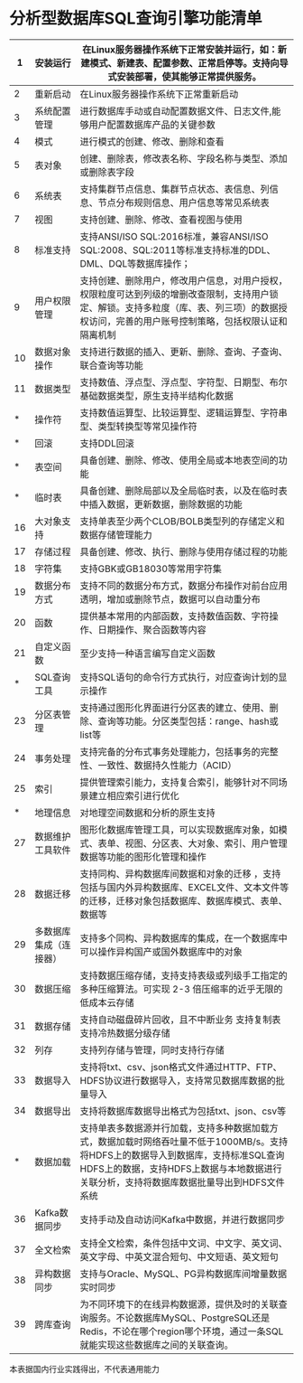 # 分析型数据库SQL查询引擎功能清单

| 1    | 安装运行               | 在Linux服务器操作系统下正常安装并运行，如：新建模式、新建表、配置参数、正常启停等。支持向导式安装部署，使其能够正常提供服务。 |
| ---- | ---------------------- | ------------------------------------------------------------ |
| 2    | 重新启动               | 在Linux服务器操作系统下正常重新启动                          |
| 3    | 系统配置管理           | 进行数据库手动或自动配置数据文件、日志文件,能够用户配置数据库产品的关键参数 |
| 4    | 模式                   | 进行模式的创建、修改、删除和查看                             |
| 5    | 表对象                 | 创建、删除表，修改表名称、字段名称与类型、添加或删除表字段   |
| 6    | 系统表                 | 支持集群节点信息、集群节点状态、表信息、列信息、节点分布规则信息、用户信息等常见系统表 |
| 7    | 视图                   | 支持创建、删除、修改、查看视图与使用                         |
| 8    | 标准支持               | 支持ANSI/ISO SQL:2016标准，兼容ANSI/ISO  SQL:2008、SQL:2011等标准支持标准的DDL、DML、DQL等数据库操作； |
| 9    | 用户权限管理           | 支持创建、删除用户，修改用户信息，对用户授权，权限粒度可达到列级的增删改查限制，支持用户锁定、解锁。支持多粒度（库、表、列三项）的数据授权访问，完善的用户账号控制策略，包括权限认证和隔离机制 |
| 10   | 数据对象操作           | 支持进行数据的插入、更新、删除、查询、子查询、联合查询等功能 |
| 11   | 数据类型               | 支持数值、浮点型、浮点型、字符型、日期型、布尔基础数据类型，原生支持半结构化数据 |
| *    | 操作符                 | 支持数值运算型、比较运算型、逻辑运算型、字符串型、类型转换型等常见操作符 |
| *    | 回滚                   | 支持DDL回滚                                                  |
| *    | 表空间                 | 具备创建、删除、修改、使用全局或本地表空间的功能             |
| *    | 临时表                 | 具备创建、删除局部以及全局临时表，以及在临时表中插入数据，更新数据，删除数据的功能 |
| 16   | 大对象支持             | 支持单表至少两个CLOB/BOLB类型列的存储定义和数据存储管理能力  |
| 17   | 存储过程               | 具备创建、修改、执行、删除与使用存储过程的功能               |
| 18   | 字符集                 | 支持GBK或GB18030等常用字符集                                 |
| 19   | 数据分布方式           | 支持不同的数据分布方式，数据分布操作对前台应用透明，增加或删除节点，数据可以自动重分布 |
| 20   | 函数                   | 提供基本常用的内部函数，支持数值函数、字符操作、日期操作、聚合函数等内容 |
| 21   | 自定义函数             | 至少支持一种语言编写自定义函数                               |
| *    | SQL查询工具            | 支持SQL语句的命令行方式执行，对应查询计划的显示操作          |
| 23   | 分区表管理             | 支持通过图形化界面进行分区表的建立、使用、删除、查询等功能。分区类型包括：range、hash或list等 |
| 24   | 事务处理               | 支持完备的分布式事务处理能力，包括事务的完整性、一致性、数据持久性能力（ACID） |
| 25   | 索引                   | 提供管理索引能力，支持复合索引，能够针对不同场景建立相应索引进行优化 |
| *    | 地理信息               | 对地理空间数据和分析的原生支持                               |
| 27   | 数据维护工具软件       | 图形化数据库管理工具，可以实现数据库对象，如模式、表单、视图、分区表、大对象、索引、用户管理数据等功能的图形化管理和操作 |
| 28   | 数据迁移               | 支持同构、异构数据库间数据和对象的迁移   ，支持包括与国内外异构数据库、EXCEL文件、文本文件等的迁移，迁移对象包括数据库、数据库模式、表单、数据等 |
| 29   | 多数据库集成（连接器） | 支持多个同构、异构数据库的集成，在一个数据库中可以操作异构国产或国外数据库中的对象 |
| 30   | 数据压缩               | 支持数据压缩存储，支持支持表级或列级手工指定的多种压缩算法。可实现 2-3 倍压缩率的近乎无限的低成本云存储 |
| 31   | 数据存储               | 支持自动磁盘碎片回收，且不中断业务     支持复制表     支持冷热数据分级存储 |
| 32   | 列存                   | 支持列存储与管理，同时支持行存储                             |
| 33   | 数据导入               | 支持将txt、csv、json格式文件通过HTTP、FTP、HDFS协议进行数据导入，支持常见数据库数据的批量导入 |
| 34   | 数据导出               | 支持将数据库数据导出格式为包括txt、json、csv等               |
| *    | 数据加载               | 支持单表多数据源并行加载，支持多种数据加载方式，数据加载时网络吞吐量不低于1000MB/s。支持将HDFS上的数据导入到数据库，支持标准SQL查询HDFS上的数据，支持HDFS上数据与本地数据进行关联分析，支持将数据库数据批量导出到HDFS文件系统 |
| 36   | Kafka数据同步          | 支持手动及自动访问Kafka中数据，并进行数据同步                |
| 37   | 全文检索               | 支持全文检索，条件包括中文词、中文字、英文词、英文字母、中英文混合短句、中文短语、英文短句 |
| 38   | 异构数据同步           | 支持与Oracle、MySQL、PG异构数据库间增量数据实时同步          |
| 39   | 跨库查询               | 为不同环境下的在线异构数据源，提供及时的关联查询服务。不论数据库MySQL、PostgreSQL还是Redis，不论在哪个region哪个环境，通过一条SQL就能实现这些数据库之间的关联查询。 |

本表据国内行业实践得出，不代表通用能力